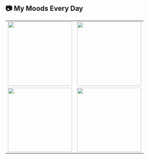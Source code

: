 ## 📷 My Moods Every Day

<div align="center">
  <table>
    <tr>
      <td><img src="https://media1.tenor.com/m/WQEbBpwzRnMAAAAd/go-youn-jung-oh-yi-young.gif" width="200"/></td>
      <td><img src="https://media1.tenor.com/m/QO37grhDZmEAAAAd/go-youn-jung-%EA%B3%A0%EC%9C%A4%EC%A0%95.gif" width="200"/></td>
    </tr>
    <tr>
      <td><img src="https://media1.tenor.com/m/8pViYm270u4AAAAC/go-youn-jung-%EA%B3%A0%EC%9C%A4%EC%A0%95.gif" width="200"/></td>
      <td><img src="https://media1.tenor.com/m/uVixPG50rz0AAAAC/obgyn-resident-go-younjung-resident-playbook.gif" width="200"/></td>
    </tr>
  </table>
</div>
